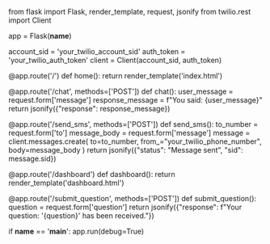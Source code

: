 from flask import Flask, render_template, request, jsonify
from twilio.rest import Client

app = Flask(__name__)

account_sid = 'your_twilio_account_sid'
auth_token = 'your_twilio_auth_token'
client = Client(account_sid, auth_token)

@app.route('/')
def home():
    return render_template('index.html')

@app.route('/chat', methods=['POST'])
def chat():
    user_message = request.form['message']
    response_message = f"You said: {user_message}"
    return jsonify({"response": response_message})

@app.route('/send_sms', methods=['POST'])
def send_sms():
    to_number = request.form['to']
    message_body = request.form['message']
    message = client.messages.create(
        to=to_number,
        from_="your_twilio_phone_number",
        body=message_body
    )
    return jsonify({"status": "Message sent", "sid": message.sid})

@app.route('/dashboard')
def dashboard():
    return render_template('dashboard.html')

@app.route('/submit_question', methods=['POST'])
def submit_question():
    question = request.form['question']
    return jsonify({"response": f"Your question: '{question}' has been received."})

if __name__ == '__main__':
    app.run(debug=True)
    
